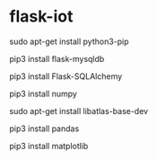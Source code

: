 # flask-iot




sudo apt-get install python3-pip

pip3 install flask-mysqldb

pip3 install Flask-SQLAlchemy

pip3 install numpy

sudo apt-get install libatlas-base-dev

pip3 install pandas

pip3 install matplotlib

